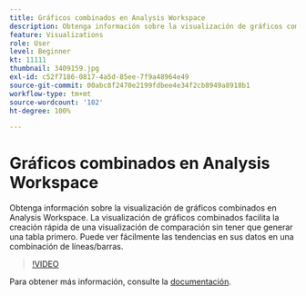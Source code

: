 ```yaml
---
title: Gráficos combinados en Analysis Workspace
description: Obtenga información sobre la visualización de gráficos combinados en Analysis Workspace. La visualización de gráficos combinados facilita la creación rápida de una visualización de comparación sin tener que generar una tabla primero. Puede ver fácilmente las tendencias en sus datos en una combinación de líneas/barras.
feature: Visualizations
role: User
level: Beginner
kt: 11111
thumbnail: 3409159.jpg
exl-id: c52f7186-0817-4a5d-85ee-7f9a48964e49
source-git-commit: 00abc8f2470e2199fdbee4e34f2cb8949a8918b1
workflow-type: tm+mt
source-wordcount: '102'
ht-degree: 100%

---
```


# Gráficos combinados en Analysis Workspace

Obtenga información sobre la visualización de gráficos combinados en Analysis Workspace. La visualización de gráficos combinados facilita la creación rápida de una visualización de comparación sin tener que generar una tabla primero. Puede ver fácilmente las tendencias en sus datos en una combinación de líneas/barras.

>[!VIDEO](https://video.tv.adobe.com/v/3409159/?quality=12&learn=on)

Para obtener más información, consulte la [documentación](https://experienceleague.adobe.com/docs/analytics/analyze/analysis-workspace/visualizations/combo-charts.html?lang=es).
